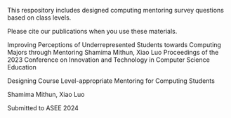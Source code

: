 This respository includes designed computing mentoring survey questions based on class levels. 

Please cite our publications when you use these materials. 

Improving Perceptions of Underrepresented Students towards Computing Majors through Mentoring
Shamima Mithun, Xiao Luo
Proceedings of the 2023 Conference on Innovation and Technology in Computer Science Education

Designing Course Level-appropriate Mentoring for Computing Students

Shamima Mithun, Xiao Luo

Submitted to ASEE 2024
